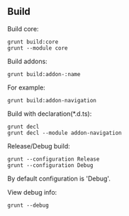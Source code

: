 ## Build

Build core:

```
grunt build:core
grunt --module core
```

Build addons:

```
grunt build:addon-:name
```

For example:

```
grunt build:addon-navigation
```

Build with declaration(*.d.ts):

```
grunt decl
grunt decl --module addon-navigation
``` 

Release/Debug build:

```
grunt --configuration Release
grunt --configuration Debug
```

By default configuration is 'Debug'.

View debug info:

```
grunt --debug
```
